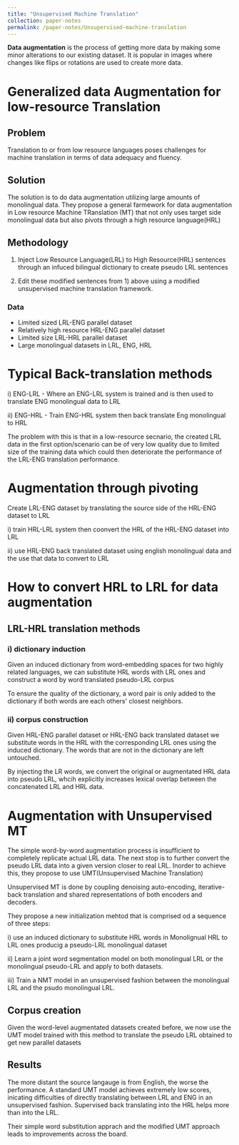```yaml
---
title: "Unsupervised Machine Translation"
collection: paper-notes
permalink: /paper-notes/Unsupervised-machine-translation
---
```


**Data augmentation** is the process of getting more data by making some minor alterations to our existing dataset. It is popular in images where changes like flips or rotations are used to create more data.


Generalized data Augmentation for low-resource Translation
======

## Problem
Translation to or from low resource languages poses challenges for machine translation in terms of data adequacy and fluency.


## Solution

The solution is to do data augmentation utilizing large amounts of monolingual data. They propose a general farmework for data augmentation in Low resource Machine TRanslation (MT) that not only uses target side monolingual data but also pivots through a high resource language(HRL)

## Methodology

1) Inject Low Resource Language(LRL) to High Resource(HRL) sentences through an infuced bilingual dictionary to create pseudo LRL sentences

2) Edit these modified sentences from 1) above using a modified unsupervised machine translation framework.


### Data

- Limited sized LRL-ENG parallel dataset
- Relatively high resource HRL-ENG parallel dataset
- Limited size LRL-HRL parallel dataset
- Large monolingual datasets in LRL, ENG, HRL


Typical Back-translation methods
======

i) ENG-LRL - Where an ENG-LRL system is trained and is then used to translate ENG monolingual data to LRL

ii) ENG-HRL - Train ENG-HRL system then back translate Eng monolingual to HRL

The problem with this is that in a low-resource secnario, the created LRL  data in the first option/scenario can be of very low quality due to limited size of the training data which could then deteriorate the performance of the LRL-ENG translation performance.


Augmentation through pivoting
======

Create LRL-ENG dataset by translating the source side of the HRL-ENG dataset to LRL

i) train HRL-LRL system then coonvert the HRL of the HRL-ENG dataset into LRL

ii) use HRL-ENG back translated dataset using english monolingual data and the use that data to convert to LRL


# How to convert HRL to LRL for data augmentation
## LRL-HRL translation methods

### i) dictionary induction

Given an induced dictionary from word-embedding spaces for two highly related languages, we can substitute HRL words with LRL ones and construct a word by word translated pseudo-LRL corpus

To ensure the quality of the dictionary, a word pair is only added to the dictionary if both words are each others' closest neighbors.


### ii) corpus construction

Given HRL-ENG parallel dataset or HRL-ENG back translated dataset we substitute words in the HRL with the corresponding LRL ones using the induced dictionary. The words that are not in the dictionary are left untouched.

By injecting the LR words, we convert the original or augmentated HRL data into pseudo LRL, whcih explicitly increases lexical overlap between the concatenated LRL and HRL data.


# Augmentation with Unsupervised MT

The simple word-by-word augmentation process is insufficient to completely replicate actual LRL data. The next stop is to further convert the pseudo LRL data into a given version closer to real LRL. Inorder to achieve this, they propose to use UMT(Unsupervised Machine Translation)


Unsupervised MT is done by coupling denoising auto-encoding, iterative- back translation and shared representations of both encoders and decoders.

They propose a new initialization mehtod that is comprised od a sequence of three steps:

i) use an induced dictionary to substitute HRL words in Monolignual HRL to LRL ones producig a pseudo-LRL monolingual dataset

ii) Learn a joint word segmentation model on both monolingual LRL or the monolingual pseudo-LRL and apply to both datasets.

iii) Train a NMT model in an unsupervised fashion between the monolingual LRL and the psudo monolingual LRL.


## Corpus creation

Given the word-level augmentated datasets created before, we now use the UMT model trained with this method to translate the pseudo LRL obtained to get new parallel datasets


## Results

The more distant the source langauge is from English, the worse the performance. A standard UMT model achieves extremely low scores, inicating difficulties of directly translating between LRL and ENG in an unsupervised fashion. Supervised back translating into the HRL helps more than into the LRL.

Their simple word substitution apprach and the modified UMT approach leads to improvements across the board. 

